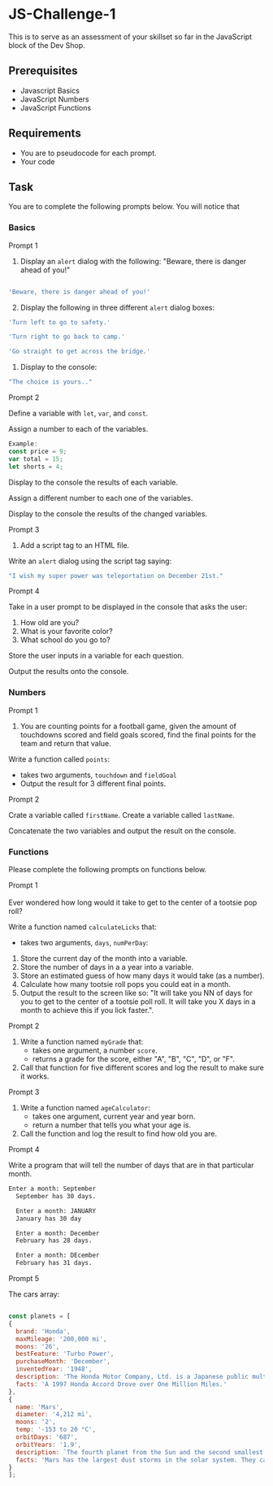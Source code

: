 # JS-Challenge-1

This is to serve as an assessment of your skillset so far in the JavaScript block of the Dev Shop. 

## Prerequisites 
- Javascript Basics
- JavaScript Numbers
- JavaScript Functions

## Requirements
- You are to pseudocode for each prompt.
- Your code

## Task 
You are to complete the following prompts below. You will notice that 


### Basics

Prompt 1  

1. Display an ``alert`` dialog with the following: "Beware, there is danger ahead of you!"

```js

'Beware, there is danger ahead of you!'

```

2. Display the following in three different ``alert`` dialog boxes:



```js
'Turn left to go to safety.'
```

```js
'Turn right to go back to camp.'
```

```js
'Go straight to get across the bridge.'
```


1. Display to the console:

```js
"The choice is yours.."
```
Prompt 2

Define a variable with ``let``, ``var``, and ``const``.

Assign a number to each of the variables.

```js
Example:
const price = 9;
var total = 15;
let shorts = 4;
```

Display to the console the results of each variable.

Assign a different number to each one of the variables.

Display to the console the results of the changed variables.

Prompt 3

1. Add a script tag to an HTML file.

Write an ``alert`` dialog using the script tag saying:

```js
"I wish my super power was teleportation on December 21st."
```

Prompt 4

Take in a user prompt to be displayed in the console that asks the user:

1. How old are you?
2. What is your favorite color?
3. What school do you go to?

Store the user inputs in a variable for each question.

Output the results onto the console.


### Numbers

Prompt 1 

1. You are counting points for a football game, given the amount of touchdowns scored and field goals scored, find the final points for the team and return that value.

Write a function called ``points``:
 - takes two arguments, ``touchdown`` and ``fieldGoal``
 - Output the result for 3 different final points.

Prompt 2

Crate a variable called ``firstName``.
Create a variable called ``lastName``.

Concatenate the two variables and output the result on the console.


### Functions 

Please complete the following prompts on functions below.

Prompt 1
<br>
<br>
Ever wondered how long would it take to get to the center of a tootsie pop roll? 

Write a function named ``calculateLicks`` that:
 - takes two arguments, ``days``, ``numPerDay``:

1. Store the current day of the month into a variable.
2. Store the number of days in a a year into a variable.
3. Store an estimated guess of how many days it would take (as a number).
4. Calculate how many tootsie roll pops you could eat in a month.
5. Output the result to the screen like so: "It will take you NN of days for you to get to the center of a tootsie poll roll. It will take you X days in a month to achieve this if you lick faster.".


Prompt 2

1. Write a function named ``myGrade`` that:
   - takes one argument, a number ``score``.
   - returns a grade for the score, either "A", "B", "C", "D", or "F".
2. Call that function for five different scores and log the result to make sure it works.



Prompt 3

1. Write a function named ``ageCalculator``:
   - takes one argument, current year and year born.
   - return a number that tells you what your age is.
2. Call the function and log the result to find how old you are.

Prompt 4

Write a program that will tell the number of days that are in that particular month.

```html 
Enter a month: September
  September has 30 days.

  Enter a month: JANUARY
  January has 30 day

  Enter a month: December
  February has 28 days.

  Enter a month: DEcember
  February has 31 days.
  ```

  Prompt 5

  The cars array:

  ```js

  const planets = [
  {
    brand: 'Honda',
    maxMileage: '200,000 mi',
    moons: '26',
    bestFeature: 'Turbo Power',
    purchaseMonth: 'December',
    inventedYear: '1948',
    description: 'The Honda Motor Company, Ltd. is a Japanese public multinational conglomerate corporation primarily known as a manufacturer of automobiles, motorcycles, and power equipment.',
    facts: 'A 1997 Honda Accord Drove over One Million Miles.'
  },
  {
    name: 'Mars',
    diameter: '4,212 mi',
    moons: '2',
    temp: '-153 to 20 °C',
    orbitDays: '687',
    orbitYears: '1.9',
    description: `The fourth planet from the Sun and the second smallest planet in the solar system. Named after the Roman god of war, Mars is also often described as the “Red Planet” due to its reddish appearance. It's a terrestrial planet with a thin atmosphere composed primarily of carbon dioxide.`,
    facts: 'Mars has the largest dust storms in the solar system. They can last for months and cover the entire planet. On Mars the Sun appears about half the size as it does on Earth.'
  }
];
```
